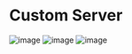 # Custom Server
![image](https://github.com/user-attachments/assets/1232f0d2-edca-486f-a123-854d5504e9cc)
![image](https://github.com/user-attachments/assets/fa3de7c5-a0e9-4bc8-a26e-f4475de9dd94)
![image](https://github.com/user-attachments/assets/a863ea13-cd48-4aff-bda8-5c8859aa2087)
